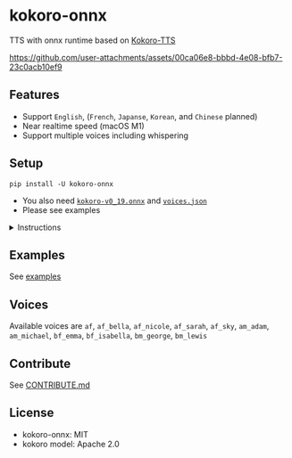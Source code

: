 # kokoro-onnx

TTS with onnx runtime based on [Kokoro-TTS](https://huggingface.co/spaces/hexgrad/Kokoro-TTS)

https://github.com/user-attachments/assets/00ca06e8-bbbd-4e08-bfb7-23c0acb10ef9

## Features

- Support `English`, (`French`, `Japanse`, `Korean`, and `Chinese` planned)
- Near realtime speed (macOS M1)
- Support multiple voices including whispering

## Setup

```console
pip install -U kokoro-onnx
```

- You also need [`kokoro-v0_19.onnx`](https://github.com/thewh1teagle/kokoro-onnx/releases/download/model-files/kokoro-v0_19.onnx) and [`voices.json`](https://github.com/thewh1teagle/kokoro-onnx/releases/download/model-files/voices.json)
- Please see examples

<details>

<summary>Instructions</summary>

1. Install [uv](https://docs.astral.sh/uv/getting-started/installation) for isolated Python (Recommend).

Basically open the terminal (PowerShell / Bash) and run the command listed in their website.

_Note: you don't have to use `uv`. but it just make things much simpler. You can use regular Python as well._

2. Create new project folder (you name it)
3. Run in the project folder

```console
uv init -p 3.12
uv add kokoro-onnx soundfile
```

4. Paste the contents of [`examples/save.py`](https://github.com/thewh1teagle/kokoro-onnx/blob/main/examples/save.py) in `hello.py`
5. Download the files [`kokoro-v0_19.onnx`](https://github.com/thewh1teagle/kokoro-onnx/releases/download/model-files/kokoro-v0_19.onnx), and [`voices.json`](https://github.com/thewh1teagle/kokoro-onnx/releases/download/model-files/voices.json) and place them in the same directory.
6. Run

```console
uv run hello.py
```

You can edit the text in `hello.py`

That's it! `audio.wav` should be created.

</details>

## Examples

See [examples](examples)

## Voices

Available voices are `af`, `af_bella`, `af_nicole`, `af_sarah`, `af_sky`, `am_adam`, `am_michael`, `bf_emma`, `bf_isabella`, `bm_george`, `bm_lewis`

## Contribute

See [CONTRIBUTE.md](CONTRIBUTE.md)

## License

- kokoro-onnx: MIT
- kokoro model: Apache 2.0
